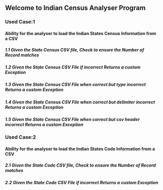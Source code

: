 ## Welcome to Indian Census Analyser Program
### Used Case:1
#### Ability for the analyser to load the Indian States Census Information from a CSV
##### 1.1 Given the State Census CSV file, Check to ensure the Number of Record matches
##### 1.2 Given the State Census CSV File if incorrect Returns a custom Exception
##### 1.3 Given the State Census CSV File when correct but type incorrect Returns a custom Exception
##### 1.4 Given the State Census CSV File when correct but delimiter incorrect Returns a custom Exception
##### 1.5 Given the State Census CSV File when correct but csv header incorrect Returns a custom Exception
### Used Case:2
#### Ability for the analyser to load the Indian States Code Information from a CSV
##### 2.1 Given the State Code CSV file, Check to ensure the Number of Record matches
##### 2.2 Given the State Code CSV File if incorrect Returns a custom Exception